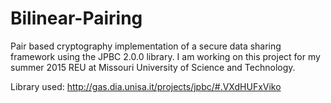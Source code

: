 # Bilinear-Pairing
Pair based cryptography implementation of a secure data sharing framework using the JPBC 2.0.0 library. I am working on this project for my summer 2015 REU at Missouri University of Science and Technology.

Library used: http://gas.dia.unisa.it/projects/jpbc/#.VXdHUFxViko
